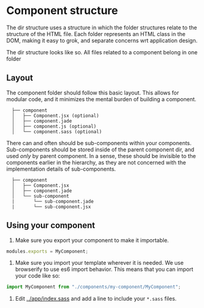 # Component structure

The dir structure uses a structure in which the folder structures relate to
the structure of the HTML file. Each folder represents an HTML class in the
DOM, making it easy to grok, and separate concerns wrt application design.

The dir structure looks like so. All files related to a component belong in one
folder

## Layout

The component folder should follow this basic layout. This allows for modular
code, and it minimizes the mental burden of building a component.

```
  ├── component
  │   ├── Component.jsx (optional)
  │   ├── component.jade
  │   ├── component.js (optional)
  │   └── component.sass (optional)
```

There can and often should be sub-components within your components.
Sub-components should be stored inside of the parent component dir, and used
_only_ by parent component. In a sense, these should be invisible to the
components earlier in the hierarchy, as they are not concerned with the
implementation details of sub-components.

```
  ├── component
  │   ├── Component.jsx
  │   ├── component.jade
  │   └── sub-component
  |       └── sub-component.jade
  |       └── sub-component.jsx
```

## Using your component

1. Make sure you export your component to make it importable.
  ```js
  modules.exports = MyComponent;
  ```

1. Make sure you import your template wherever it is needed. We use
browserify to use es6 import behavior. This means that you can import your
code like so:
  ```js
  import MyComponent from "./components/my-component/MyComponent";
  ```

1. Edit [../app/index.sass](../app/index.sass) and add a line to include your
`*.sass` files.
